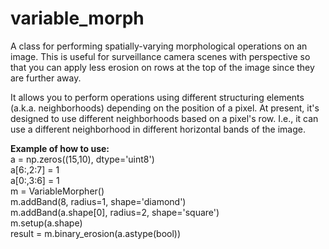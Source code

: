 # variable_morph
A class for performing spatially-varying morphological operations on an image.  This is useful for surveillance camera scenes with perspective so that you can apply less erosion on rows at the top of the image since they are further away.

It allows you to perform operations using different structuring elements (a.k.a. neighborhoods) depending on the position of a pixel.  At present, it's designed to use different neighborhoods based on a pixel's row.  I.e., it can use a different neighborhood in different horizontal bands of the image.

**Example of how to use:**  
    a = np.zeros((15,10), dtype='uint8')  
    a[6:,2:7] = 1  
    a[0:,3:6] = 1  
    m = VariableMorpher()  
    m.addBand(8, radius=1, shape='diamond')  
    m.addBand(a.shape[0], radius=2, shape='square')  
    m.setup(a.shape)  
    result = m.binary_erosion(a.astype(bool))  
    
